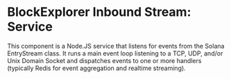# BlockExplorer Inbound Stream: Service

This component is a Node.JS service that listens for events from
the Solana EntryStream class. It runs a main event loop listening to
a TCP, UDP, and/or Unix Domain Socket and dispatches events to one
or more handlers (typically Redis for event aggregation and realtime
streaming).

